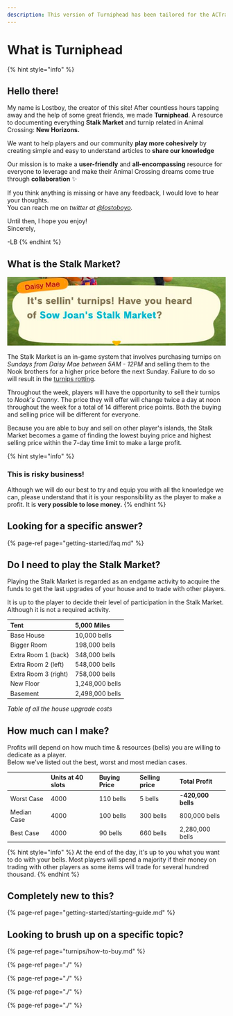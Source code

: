 ```yaml
---
description: This version of Turniphead has been tailored for the ACTrade Discord Server.
---
```


# What is Turniphead

{% hint style="info" %}
## Hello there!

My name is Lostboy, the creator of this site! After countless hours tapping away and the help of some great friends, we made **Turniphead**. A resource to documenting everything **Stalk Market** and turnip related in Animal Crossing: **New Horizons.** 

We want to help players and our community **play more cohesively** by creating simple and easy to understand articles to **share our knowledge**

Our mission is to make a **user-friendly** and **all-encompassing** resource for everyone to leverage and make their Animal Crossing dreams come true through **collaboration** ✨

If you think anything is missing or have any feedback, I would love to hear your thoughts.  
You can reach me on _twitter at_ [_@lostoboyo_](https://twitter.com/lostoboyo)_._

Until then, I hope you enjoy!  
Sincerely,

-LB 
{% endhint %}

## What is the Stalk Market?

![](.gitbook/assets/image%20%284%29.png)

The Stalk Market is an in-game system that involves purchasing turnips on _Sundays from Daisy Mae between 5AM - 12PM_ and selling them to the Nook brothers for a higher price before the next Sunday. Failure to do so will result in the [turnips rotting](https://app.gitbook.com/@aclostboy/s/stalkmarket-faq/~/drafts/-M3q79hFZVQ876BoKdGY/turnips/expiring-and-rot). 

Throughout the week, players will have the opportunity to sell their turnips to _Nook's Cranny_. The price they will offer will change twice a day at noon throughout the week for a total of 14 different price points. Both the buying and selling price will be different for everyone. 

Because you are able to buy and sell on other player's islands, the Stalk Market becomes a game of finding the lowest buying price and highest selling price within the 7-day time limit to make a large profit.

{% hint style="info" %}
### This is risky business!

Although we will do our best to try and equip you with all the knowledge we can, please understand that it is your responsibility as the player to make a profit. It is **very possible to lose money.** 
{% endhint %}

## Looking for a specific answer? 

{% page-ref page="getting-started/faq.md" %}

## Do I need to play the Stalk Market?

Playing the Stalk Market is regarded as an endgame activity to acquire the funds to get the last upgrades of your house and to trade with other players.

It is up to the player to decide their level of participation in the Stalk Market.  
Although it is not a required activity. 

| Tent | 5,000 Miles |
| :--- | :--- |
| Base House | 10,000 bells |
| Bigger Room | 198,000 bells |
| Extra Room 1 \(back\) | 348,000 bells |
| Extra Room 2 \(left\) | 548,000 bells |
| Extra Room 3 \(right\) | 758,000 bells |
| New Floor | 1,248,000 bells |
| Basement | 2,498,000 bells |

_Table of all the house upgrade costs_

## How much can I make?

Profits will depend on how much time & resources \(bells\) you are willing to dedicate as a player.   
Below we've listed out the best, worst and most median cases. 

|  | Units at 40 slots | Buying Price | Selling price | Total Profit |
| :--- | :--- | :--- | :--- | :--- |
| Worst Case | 4000  | 110 bells | 5 bells | **-420,000 bells** |
| Median Case | 4000 | 100 bells | 300 bells | 800,000 bells |
| Best Case | 4000  | 90 bells | 660 bells | 2,280,000 bells |

{% hint style="info" %}
At the end of the day, it's up to you what you want to do with your bells. Most players will spend a majority if their money on trading with other players as some items will trade for several hundred thousand.
{% endhint %}

## Completely new to this? 

{% page-ref page="getting-started/starting-guide.md" %}

## Looking to brush up on a specific topic?

{% page-ref page="turnips/how-to-buy.md" %}

{% page-ref page="./" %}

{% page-ref page="./" %}

{% page-ref page="./" %}

{% page-ref page="./" %}






